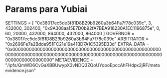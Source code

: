 # Params para Yubiai

SETTINGS = [
  "0x38017ec5de3f81D8B29b9260a3b64Fa7f78c039c",
  3,
  432000,
  302400,
  "0x9A308aa15E7D0b92fA7BEA916230A1EC1196875e",
  0,
  60,
  20000,
  432000,
  864000,
  432000,
  864000
]
GOVERNOR = "0x38017ec5de3f81D8B29b9260a3b64Fa7f78c039c"
ARBITRATOR = "0x2696Fe7a2Bdde951FC21e19a41BD7A1C5395EB3d"
EXTRA_DATA = "0x00000000000000000000000000000000000000000000000000000000000000000000000000000000000000000000000000000000000000000000000000000000"
METAEVIDENCE = "/ipfs/QmWD6CvGaXBBUwypX3vNDQ3ZQoUYqooEpccAhFHdpx2jRF/metaevidence.json"